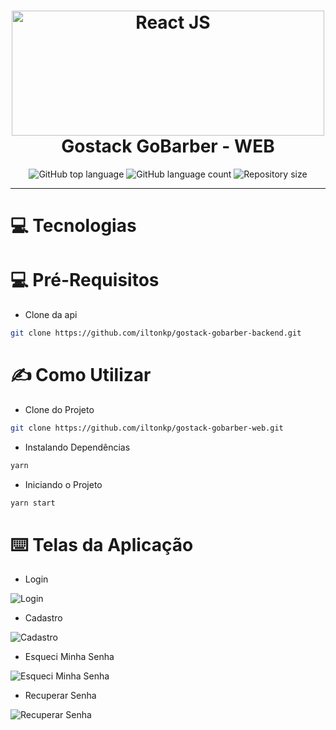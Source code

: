 <h1  align="center">
	<img    alt="React JS"  width="500" height="200"  src="https://res.cloudinary.com/dpeywfgot/image/upload/v1591636731/Gobarber-web/Why-we-use-ReactJS-for-our-projects-Illustration_hmbqas.jpg">
	<br/>
	Gostack GoBarber - WEB
</h1>

<p  align="center">
	<img alt="GitHub top language" src="https://img.shields.io/github/languages/top/iltonkp/gostack-gobarber-web.svg">
	<img alt="GitHub language count" src="https://img.shields.io/github/languages/count/iltonkp/gostack-gobarber-web.svg">
	<img alt="Repository size" src="https://img.shields.io/github/repo-size/iltonkp/gostack-gobarber-web.svg">
</p>

---

# 💻 Tecnologias

# 💻 Pré-Requisitos

- Clone da api

```sh
git clone https://github.com/iltonkp/gostack-gobarber-backend.git
```

# ✍️ Como Utilizar

- Clone do Projeto

```sh
git clone https://github.com/iltonkp/gostack-gobarber-web.git
```

- Instalando Dependências

```sh
yarn
```

- Iniciando o Projeto

```sh
yarn start
```

# ⌨️ Telas da Aplicação

- Login

<img alt="Login" src="https://res.cloudinary.com/dpeywfgot/image/upload/v1591699515/Gobarber-web/gif_Login_j8mcqj.gif">

- Cadastro

<img alt="Cadastro" src="https://res.cloudinary.com/dpeywfgot/image/upload/v1591699812/Gobarber-web/Cadastro_qx2fh4.gif">

- Esqueci Minha Senha

<img alt="Esqueci Minha Senha" src="https://res.cloudinary.com/dpeywfgot/image/upload/v1591699816/Gobarber-web/Esqueci_senha_y0miew.gif">

- Recuperar Senha

<img alt="Recuperar Senha" src="https://res.cloudinary.com/dpeywfgot/image/upload/v1591699811/Gobarber-web/ResetarSenha_gx5za2.gif">
